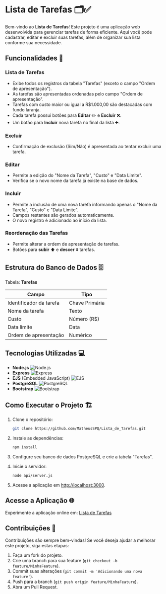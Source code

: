 # Lista de Tarefas 🗂️✅

Bem-vindo ao **Lista de Tarefas**! Este projeto é uma aplicação web desenvolvida para gerenciar tarefas de forma eficiente. Aqui você pode cadastrar, editar e excluir suas tarefas, além de organizar sua lista conforme sua necessidade.

## Funcionalidades 🚀

### Lista de Tarefas

- Exibe todos os registros da tabela "Tarefas" (exceto o campo "Ordem de apresentação").
- As tarefas são apresentadas ordenadas pelo campo "Ordem de apresentação".
- Tarefas com custo maior ou igual a R$1.000,00 são destacadas com fundo laranja.
- Cada tarefa possui botões para **Editar** ✏️ e **Excluir** ❌.
- Um botão para **Incluir** nova tarefa no final da lista ➕.

### Excluir

- Confirmação de exclusão (Sim/Não) é apresentada ao tentar excluir uma tarefa.

### Editar

- Permite a edição do "Nome da Tarefa", "Custo" e "Data Limite".
- Verifica se o novo nome da tarefa já existe na base de dados.

### Incluir

- Permite a inclusão de uma nova tarefa informando apenas o "Nome da Tarefa", "Custo" e "Data Limite".
- Campos restantes são gerados automaticamente.
- O novo registro é adicionado ao início da lista.

### Reordenação das Tarefas

- Permite alterar a ordem de apresentação de tarefas.
- Botões para **subir** ⬆️ e **descer** ⬇️ tarefas.

## Estrutura do Banco de Dados 🗄️

Tabela: **Tarefas**

| Campo                   | Tipo           |
| ----------------------- | -------------- |
| Identificador da tarefa | Chave Primária |
| Nome da tarefa          | Texto          |
| Custo                   | Número (R$)    |
| Data limite             | Data           |
| Ordem de apresentação   | Numérico       |

## Tecnologias Utilizadas 💻

- **Node.js** ![Node.js](https://img.icons8.com/color/48/000000/nodejs.png)
- **Express** ![Express](https://img.icons8.com/color/48/000000/express.png)
- **EJS** (Embedded JavaScript) ![EJS](https://img.icons8.com/color/48/000000/ejs.png)
- **PostgreSQL** ![PostgreSQL](https://img.icons8.com/color/48/000000/postgreesql.png)
- **Bootstrap** ![Bootstrap](https://img.icons8.com/color/48/000000/bootstrap.png)

## Como Executar o Projeto 🏗️

1. Clone o repositório:

   ```bash
   git clone https://github.com/MatheusSPQ/Lista_de_Tarefas.git
   ```

2. Instale as dependências:

   ```bash
   npm install
   ```

3. Configure seu banco de dados PostgreSQL e crie a tabela "Tarefas".

4. Inicie o servidor:

   ```bash
   node api/server.js
   ```

5. Acesse a aplicação em [http://localhost:3000](http://localhost:3000).

## Acesse a Aplicação 🌐

Experimente a aplicação online em: [Lista de Tarefas](https://lista-de-tarefas-dl3dx2qd3-daawnts-projects.vercel.app/)

## Contribuições 🤝

Contribuições são sempre bem-vindas! Se você deseja ajudar a melhorar este projeto, siga estas etapas:

1. Faça um fork do projeto.
2. Crie uma branch para sua feature (`git checkout -b feature/MinhaFeature`).
3. Commit suas alterações (`git commit -m 'Adicionando uma nova feature'`).
4. Push para a branch (`git push origin feature/MinhaFeature`).
5. Abra um Pull Request.
